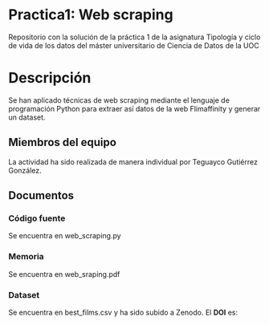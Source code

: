 # Practica1: Web scraping

Repositorio con la solución de la práctica 1 de la asignatura Tipología y ciclo de vida de los datos del máster universitario de Ciencia de Datos de la UOC

# Descripción
Se han aplicado técnicas de web scraping mediante el lenguaje de programación Python para extraer así datos de la web Flimaffinity y generar un dataset.

## Miembros del equipo

La actividad ha sido realizada de manera individual por Teguayco Gutiérrez González.

## Documentos

### Código fuente
  Se encuentra en web_scraping.py
### Memoria
  Se encuentra en web_sraping.pdf
### Dataset
  Se encuentra en best_films.csv y ha sido subido a Zenodo. El **DOI** es: 
